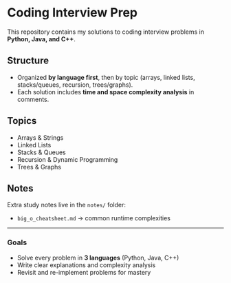 # Coding Interview Prep

This repository contains my solutions to coding interview problems in **Python, Java, and C++**.  

## Structure
- Organized **by language first**, then by topic (arrays, linked lists, stacks/queues, recursion, trees/graphs).
- Each solution includes **time and space complexity analysis** in comments.

## Topics
- Arrays & Strings
- Linked Lists
- Stacks & Queues
- Recursion & Dynamic Programming
- Trees & Graphs

## Notes
Extra study notes live in the `notes/` folder:
- `big_o_cheatsheet.md` → common runtime complexities
---
### Goals
- Solve every problem in **3 languages** (Python, Java, C++)
- Write clear explanations and complexity analysis
- Revisit and re-implement problems for mastery
